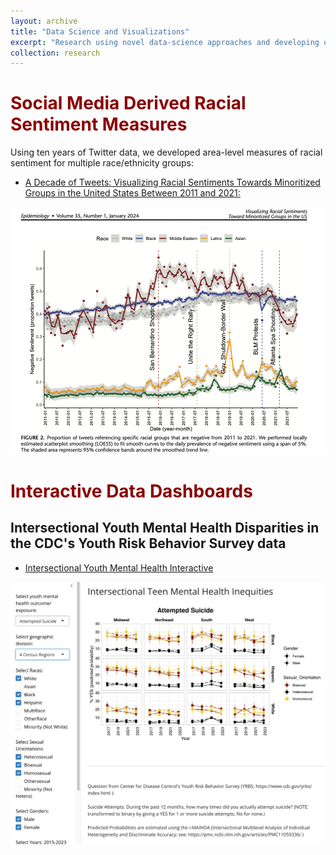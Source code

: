 ```yaml
---
layout: archive
title: "Data Science and Visualizations"
excerpt: "Research using novel data-science approaches and developing data-rich visualizations. <br/><img src='/images/Epidemiology_2024_Figure2.svg'>"
collection: research
---
```




# <span style="color:darkred">Social Media Derived Racial Sentiment Measures</span>

Using ten years of Twitter data, we developed area-level measures of racial sentiment for multiple race/ethnicity groups:

* [A Decade of Tweets: Visualizing Racial Sentiments Towards Minoritized Groups in the United States Between 2011 and 2021:](https://pmc.ncbi.nlm.nih.gov/articles/PMC10683970/)

![Racial Sentiment](/images/Epidemiology_2024_Figure2.png)


# <span style="color:darkred">Interactive Data Dashboards</span>


## Intersectional Youth Mental Health Disparities in the CDC's Youth Risk Behavior Survey data


* [Intersectional Youth Mental Health Interactive](https://junaidmerchant.shinyapps.io/YRBSS_MAIHDA/)

![Racial Sentiment](/images/ShinyApp.png)